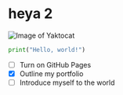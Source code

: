 # heya 2

![Image of Yaktocat](https://octodex.github.com/images/yaktocat.png)


``` python
print("Hello, world!")
```


- [ ] Turn on GitHub Pages
- [x] Outline my portfolio
- [ ] Introduce myself to the world
